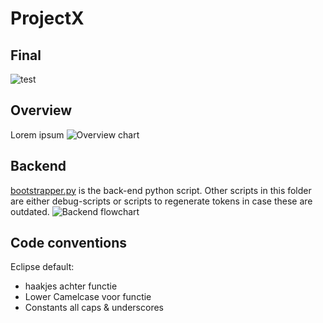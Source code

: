 # ProjectX

## Final
![test](Final)

## Overview
Lorem ipsum
![Overview chart](https://i.imgur.com/Z7YOUQ6.png)

## Backend
[bootstrapper.py](Backend/bootstrapper.py) is the back-end python script. Other scripts in this folder are either debug-scripts or scripts to regenerate tokens in case these are outdated.
![Backend flowchart](https://i.imgur.com/xDnhAh0.png)

## Code conventions
Eclipse default:
* haakjes achter functie
* Lower Camelcase voor functie
* Constants all caps & underscores
